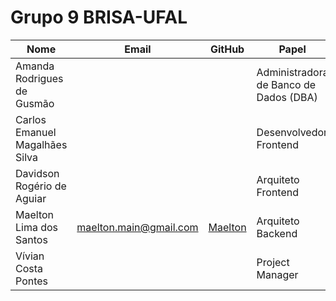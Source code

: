 # Grupo 9 BRISA-UFAL

|Nome|Email|GitHub|Papel|
| - | - | - | - |
|Amanda Rodrigues de Gusmão|||Administradora de Banco de Dados (DBA)|
|Carlos Emanuel Magalhães Silva|||Desenvolvedor Frontend|
|Davidson Rogério de Aguiar|||Arquiteto Frontend|
|Maelton Lima dos Santos|maelton.main@gmail.com|[Maelton](https://github.com/Maelton)|Arquiteto Backend|
|Vívian Costa Pontes|||Project Manager|
